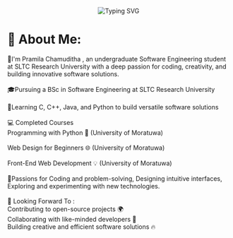 <p align="center">
  <img src="https://readme-typing-svg.herokuapp.com?font=Fira+Code&size=24&duration=3000&pause=1000&color=FFFFF&center=true&vCenter=true&width=450&lines=Hi%2C+I'm+Pramila+Chamuditha+%E2%9C%A8;" alt="Typing SVG" />
</p>



# 💫 About Me:
👋I'm Pramila Chamuditha , an undergraduate Software Engineering student at SLTC Research University with a deep passion for coding, creativity, and building innovative software solutions.<br><br>🎓Pursuing a BSc in Software Engineering at SLTC Research University <br><br>🔧Learning C, C++, Java, and Python to build versatile software solutions<br><br>💻 Completed Courses<br>Programming with Python 🐍 (University of Moratuwa)<br><br>Web Design for Beginners 🌐 (University of Moratuwa)<br><br>Front-End Web Development 💡 (University of Moratuwa)<br><br>🎨Passions for Coding and problem-solving, Designing intuitive interfaces, Exploring and experimenting with new technologies.<br><br>🌱 Looking Forward To : <br>Contributing to open-source projects 🌍<br>Collaborating with like-minded developers 🤝<br>Building creative and efficient software solutions 🔥
